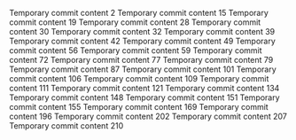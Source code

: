 Temporary commit content 2
Temporary commit content 15
Temporary commit content 19
Temporary commit content 28
Temporary commit content 30
Temporary commit content 32
Temporary commit content 39
Temporary commit content 42
Temporary commit content 49
Temporary commit content 56
Temporary commit content 59
Temporary commit content 72
Temporary commit content 77
Temporary commit content 79
Temporary commit content 87
Temporary commit content 101
Temporary commit content 106
Temporary commit content 109
Temporary commit content 111
Temporary commit content 121
Temporary commit content 134
Temporary commit content 148
Temporary commit content 151
Temporary commit content 155
Temporary commit content 169
Temporary commit content 196
Temporary commit content 202
Temporary commit content 207
Temporary commit content 210
